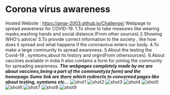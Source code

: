 # Corona virus awareness

Hosted Website : https://amar-2003.github.io/Challenge/
Webpage to spread awareness for COVID-19.
  1.To show to take measures like wearing masks,washing hands and social distance.(From other sources)
  2.Showing WHO's advice/
  3.To provide correct information to the society , like how does it spread and what happens if the coronavirus enters our body.
  4.To make a large community to spread awareness.
  5.About the testing the Covid-19 , symtoms,about its history and orgin(From othersources).
  6.About vaccines available in india
It also contains a form for joining the community for spreading awareness.
***The webpages completely made by me are about vaccines,being a part of the community(a form) and the homepage.Some link are there which redirects to concerned pages like about testing, symtoms etc..***.
![shot1](https://user-images.githubusercontent.com/73783193/109388943-1e610d00-7930-11eb-9e78-1184a9a2e666.png)
![shot2](https://user-images.githubusercontent.com/73783193/109388945-20c36700-7930-11eb-8c4b-2ff9a0e6008a.png)
![shot3](https://user-images.githubusercontent.com/73783193/109388946-21f49400-7930-11eb-82e9-ff5aedc2bc18.png)
![shot4](https://user-images.githubusercontent.com/73783193/109388947-2325c100-7930-11eb-9df1-6a36beb95849.png)
![shot5](https://user-images.githubusercontent.com/73783193/109388948-2456ee00-7930-11eb-8dd3-9f5997a2a63e.png)
![shot6](https://user-images.githubusercontent.com/73783193/109388949-24ef8480-7930-11eb-8afe-1a7622a0ee5c.png)
![shot7](https://user-images.githubusercontent.com/73783193/109391991-adc1ec80-793f-11eb-8143-f3993001def3.png)
![shot8](https://user-images.githubusercontent.com/73783193/109391996-af8bb000-793f-11eb-9a9c-e2535afb2219.png)
![shot9](https://user-images.githubusercontent.com/73783193/109391997-b0244680-793f-11eb-9160-cf8edf67e2b0.png)


